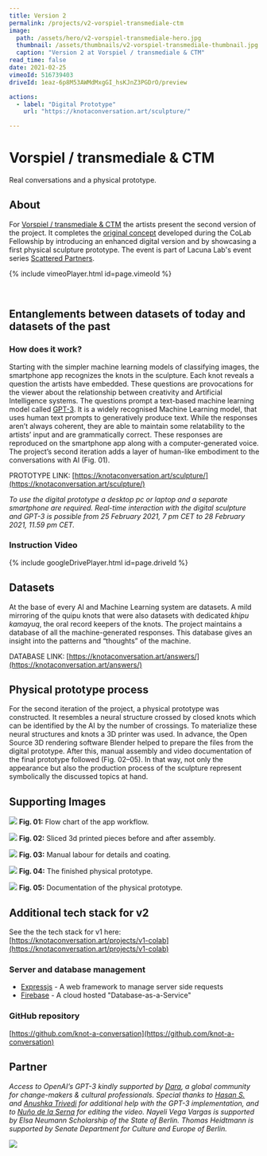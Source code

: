```yaml
---
title: Version 2
permalink: /projects/v2-vorspiel-transmediale-ctm
image: 
  path: /assets/hero/v2-vorspiel-transmediale-hero.jpg
  thumbnail: /assets/thumbnails/v2-vorspiel-transmediale-thumbnail.jpg
  caption: "Version 2 at Vorspiel / transmediale & CTM"
read_time: false
date: 2021-02-25
vimeoId: 516739403
driveId: 1eaz-6p8M53AWMdMxgGI_hsKJnZ3PGDrO/preview

actions:
  - label: "Digital Prototype"
    url: "https://knotaconversation.art/sculpture/"

---
```


# Vorspiel / transmediale & CTM
Real conversations and a physical prototype.

## About
For [Vorspiel / transmediale & CTM](https://vorspiel.berlin/) the artists present the second version of the project. It completes the [original concept](https://befantastic.in/2020/11/16/knot-a-conversation/) developed during the CoLab Fellowship by introducing an enhanced digital version and by showcasing a first physical sculpture prototype. The event is part of Lacuna Lab's event series [Scattered Partners](https://lacunalab.org/events/transmediale-vorspiel-2021-or-scattered-partners).

{% include vimeoPlayer.html id=page.vimeoId %}

<br />

## Entanglements between datasets of today and datasets of the past
### How does it work?

Starting with the simpler machine learning models of classifying images, the smartphone app recognizes the knots in the sculpture. Each knot reveals a question the artists have embedded. These questions are provocations for the viewer about the relationship between creativity and Artificial Intelligence systems. The questions prompt a text-based machine learning model called [GPT-3](https://github.com/openai/gpt-3). It is a widely recognised Machine Learning model, that uses human text prompts to generatively produce text. While the responses aren’t always coherent, they are able to maintain some relatability to the artists’ input and are grammatically correct. These responses are reproduced on the smartphone app along with a computer-generated voice. The project’s second iteration adds a layer of human-like embodiment to the conversations with AI (Fig. 01).

PROTOTYPE LINK: [https://knotaconversation.art/sculpture/](https://knotaconversation.art/sculpture/)

*To use the digital prototype a desktop pc or laptop and a separate smartphone are required. Real-time interaction with the digital sculpture and GPT-3 is possible from 25 February 2021, 7 pm CET to 28 February 2021, 11.59 pm CET.*

### Instruction Video
{% include googleDrivePlayer.html id=page.driveId %}

## Datasets
 
At the base of every AI and Machine Learning system are datasets. A mild mirroring of the quipu knots that were also datasets with dedicated *khipu kamayuq*, the oral record keepers of the knots. The project maintains a database of all the machine-generated responses. This database gives an insight into the patterns and “thoughts” of the machine.

DATABASE LINK: [https://knotaconversation.art/answers/](https://knotaconversation.art/answers/)

## Physical prototype process

For the second iteration of the project, a physical prototype was constructed. It resembles a neural structure crossed by closed knots which can be identified by the AI by the number of crossings. To materialize these neural structures and knots a 3D printer was used. In advance, the Open Source 3D rendering software Blender helped to prepare the files from the digital prototype. After this, manual assembly and video documentation of the final prototype followed (Fig. 02–05). In that way, not only the appearance but also the production process of the sculpture represent symbolically the discussed topics at hand.


## Supporting Images
![](/assets/images/v2-flowchart.jpg)
**Fig. 01:** Flow chart of the app workflow.

![](/assets/images/v2-physical-prototype-pieces.jpg)
**Fig. 02:** Sliced 3d printed pieces before and after assembly.

![](/assets/images/v2-physical-prototype-pieces-manual-labour.jpg)
**Fig. 03:** Manual labour for details and coating.

![](/assets/images/v2-physical-prototype-finished.jpg)
**Fig. 04:** The finished physical prototype. 

![](/assets/images/v2-docu-process.jpg)
**Fig. 05:** Documentation of the physical prototype.


## Additional tech stack for v2 
See the the tech stack for v1 here: [https://knotaconversation.art/projects/v1-colab](https://knotaconversation.art/projects/v1-colab)

### Server and database management
- [Expressjs](https://expressjs.com/) - A web framework to manage server side requests
- [Firebase](https://firebase.google.com/docs/database) - A cloud hosted "Database-as-a-Service"

### GitHub repository
 [https://github.com/knot-a-conversation](https://github.com/knot-a-conversation)
 
## Partner
*Access to OpenAI’s GPT-3 kindly supported by [Dara](https://www.dara.network/), a global community for change-makers & cultural professionals. Special thanks to [Hasan S.](https://curiouswala.com/) and [Anushka Trivedi](https://instagram.com/ophelia.game) for additional help with the GPT-3 implementation, and to [Nuño de la Serna](https://action-io.com/) for editing the video. Nayeli Vega Vargas is supported by Elsa Neumann Scholarship of the State of Berlin. Thomas Heidtmann is supported by Senate Department for Culture and Europe of Berlin.*

![](/assets/logos/v2-logos.png)
